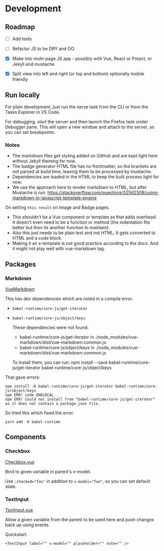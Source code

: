 # Development


## Roadmap

- [ ] Add tests
- [ ] Refactor JS to be DRY and OO
- [X] Make into multi-page JS app - possibly with Vue, React or Preact, or Jekyll and mustache
- [X] Split view into left and right (or top and bottom) optionally mobile friendly


## Run locally

For plain development, just run the serve task from the CLI or from the Tasks Explorer in VS Code.

For debugging, start the server and then launch the Firefox task under Debugger pane. This will open a new window and attach to the server, so you can set breakpoints.

### Notes

- The markdown files get styling added on GitHub and are kept light here without Jekyll theming for now.
- The badge generator HTML file has no frontmatter, so the brackets are not parsed at build time, leaving them to be processed by mustache.
- Dependencies are loaded in the HTML to keep the built process light for now.
-  We use the approach here to render markdown to HTML, but after Mustache is run. https://stackoverflow.com/questions/52562508/using-markdown-in-javascript-template-engine

On setting `this.result` on Image and Badge pages.

- This shouldn't be a Vue component or template as that adds overhead. It doesn't even need to be a function
or method (the indentation fits better but then its another function to maintain).
- Also this just needs to be plain text and not HTML. It gets converted to HTML and a code block.
- Making it an x-template is not good practice according to the docs. And it might not play well with vue-markdown tag.


## Packages

### Markdown

[VueMarkdown](https://github.com/miaolz123/vue-markdown)

This has dev dependencies which are noted in a compile error:

- `babel-runtime/core-js/get-iterator`
- `babel-runtime/core-js/object/keys`


    These dependencies were not found:

    * babel-runtime/core-js/get-iterator in ./node_modules/vue-markdown/dist/vue-markdown.common.js
    * babel-runtime/core-js/object/keys in ./node_modules/vue-markdown/dist/vue-markdown.common.js

    To install them, you can run: npm install --save babel-runtime/core-js/get-iterator babel-runtime/core-js/object/keys

That gave errors:

    npm install -D babel-runtime/core-js/get-iterator babel-runtime/core-js/object/keys
    npm ERR! code ENOLOCAL
    npm ERR! Could not install from "babel-runtime/core-js/get-iterator" as it does not contain a package.json file.

So tried this which fixed the error.

    yarn add -D babel-runtime


## Components

### Checkbox

[Checkbox.vue](/src/components/Checkbox.vue)

Bind to given variable in parent's v-model.

Use `:checked="foo"` in addition to `v-model="foo"`, so you can set default state.

### TextInput

[TextInput.vue](/src/components/TextInput.vue)

Allow a given variable from the parent to be used here and push changes back
up using events.

Quickstart:

```vue
<TextInput label="" v-model="" placeholder="" note="" />
```
